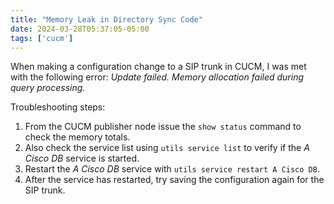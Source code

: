 ```yaml
---
title: "Memory Leak in Directory Sync Code"
date: 2024-03-28T05:37:05-05:00
tags: ['cucm']
---
```

When making a configuration change to a SIP trunk in CUCM, I was met with the following error: *Update failed. Memory allocation failed during query processing.*  

Troubleshooting steps:

1. From the CUCM publisher node issue the `show status` command to check the memory totals.
2. Also check the service list using `utils service list` to verify if the *A Cisco DB* service is started.
3. Restart the *A Cisco DB* service with `utils service restart A Cisco DB`.
4. After the service has restarted, try saving the configuration again for the SIP trunk.

